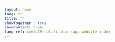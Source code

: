 ```yaml
---
layout: home
lang: tr
title: ''
showTogether : true
showContact: true
lang-ref: covid19-notification-app-website-index
---
```


